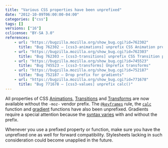 ```yaml
---
title: "Various CSS properties have been unprefixed"
date: "2012-10-09T06:00:00-04:00"
categories: ["css"]
tags: []
versions: ["16"]
cclicense: "BY-SA 3.0"
references:
    - url: "https://bugzilla.mozilla.org/show_bug.cgi?id=762302"
      title: "Bug 762302 – [css3-animations] unprefix CSS Animation properties and @keyframes rule"
    - url: "https://bugzilla.mozilla.org/show_bug.cgi?id=762303"
      title: "Bug 762303 – [css3-transitions] unprefix CSS Transition properties"
    - url: "https://bugzilla.mozilla.org/show_bug.cgi?id=745523"
      title: "Bug 745523 – [css3-transforms] Unprefix transforms"
    - url: "https://bugzilla.mozilla.org/show_bug.cgi?id=752187"
      title: "Bug 752187 – Drop prefix for gradients"
    - url: "https://bugzilla.mozilla.org/show_bug.cgi?id=771678"
      title: "Bug 771678 – [css3-values] unprefix calc()"
---
```

All properties of CSS [Animations](https://developer.mozilla.org/en-US/docs/Web/CSS/CSS_Animations), [Transitions](https://developer.mozilla.org/en-US/docs/Web/CSS/CSS_Transitions) and [Transforms](https://developer.mozilla.org/en-US/docs/Web/CSS/CSS_Transforms) are now available without the `-moz-` vendor prefix. The [`@keyframes`](https://developer.mozilla.org/en-US/docs/Web/CSS/@keyframes) rule, the [`calc`](https://developer.mozilla.org/en-US/docs/Web/CSS/calc) function and [gradient](https://developer.mozilla.org/en-US/docs/Web/CSS/CSS_Images/Using_CSS_gradients) functions have also been unprefixed. Gradients require a special attention because the [syntax varies](https://hacks.mozilla.org/2012/07/aurora-16-is-out/) with and without the prefix.

Whenever you use a prefixed property or function, make sure you have the unprefixed one as well for forward compatibility. Stylesheets lacking in such consideration could become unapplied in the future.

